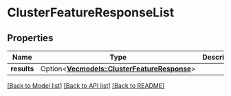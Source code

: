# ClusterFeatureResponseList

## Properties

Name | Type | Description | Notes
------------ | ------------- | ------------- | -------------
**results** | Option<[**Vec<models::ClusterFeatureResponse>**](ClusterFeatureResponse.md)> |  | [optional]

[[Back to Model list]](../README.md#documentation-for-models) [[Back to API list]](../README.md#documentation-for-api-endpoints) [[Back to README]](../README.md)


